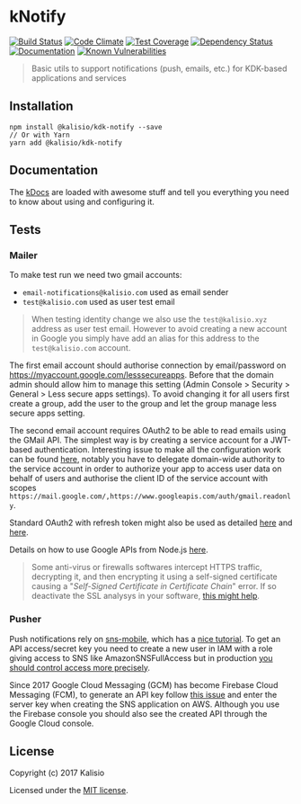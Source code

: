 # kNotify

[![Build Status](https://travis-ci.org/kalisio/kNotify.png?branch=master)](https://travis-ci.org/kalisio/kNotify)
[![Code Climate](https://codeclimate.com/github/kalisio/kNotify/badges/gpa.svg)](https://codeclimate.com/github/kalisio/kNotify)
[![Test Coverage](https://codeclimate.com/github/kalisio/kNotify/badges/coverage.svg)](https://codeclimate.com/github/kalisio/kNotify/coverage)
[![Dependency Status](https://img.shields.io/david/kalisio/kNotify.svg?style=flat-square)](https://david-dm.org/kalisio/kNotify)
[![Documentation](https://img.shields.io/badge/documentation-available-brightgreen.svg)](https://kalisio.github.io/kdk/)
[![Known Vulnerabilities](https://snyk.io/test/github/kalisio/kNotify/badge.svg)](https://snyk.io/test/github/kalisio/kNotify)

> Basic utils to support notifications (push, emails, etc.) for KDK-based applications and services

## Installation

```
npm install @kalisio/kdk-notify --save
// Or with Yarn
yarn add @kalisio/kdk-notify
```

## Documentation

The [kDocs](https://kalisio.github.io/kdk/) are loaded with awesome stuff and tell you everything you need to know about using and configuring it.

## Tests

### Mailer

To make test run we need two gmail accounts:
* `email-notifications@kalisio.com` used as email sender
* `test@kalisio.com` used as user test email

> When testing identity change we also use the `test@kalisio.xyz` address as user test email. However to avoid creating a new account in Google you simply have add an alias for this address to the `test@kalisio.com` account.

The first email account should authorise connection by email/password on https://myaccount.google.com/lesssecureapps. Before that the domain admin should allow him to manage this setting (Admin Console > Security > General > Less secure apps settings). To avoid changing it for all users first create a group, add the user to the group and let the group manage less secure apps setting.

The second email account requires OAuth2 to be able to read emails using the GMail API. The simplest way is by creating a service account for a JWT-based authentication. Interesting issue to make all the configuration work can be found [here](https://stackoverflow.com/a/29328258), notably you have to delegate domain-wide authority to the service account in order to authorize your app to access user data on behalf of users and authorise the client ID of the service account with scopes `https://mail.google.com/,https://www.googleapis.com/auth/gmail.readonly`.

Standard OAuth2 with refresh token might also be used as detailed [here](https://medium.com/@pandeysoni/nodemailer-service-in-node-js-using-smtp-and-xoauth2-7c638a39a37e) and [here](https://medium.com/@pandeysoni/nodemailer-service-in-node-js-using-smtp-and-xoauth2-7c638a39a37e).

Details on how to use Google APIs from Node.js [here](https://github.com/google/google-api-nodejs-client#authorizing-and-authenticating).

> Some anti-virus or firewalls softwares intercept HTTPS traffic, decrypting it, and then encrypting it using a self-signed certificate causing a "*Self-Signed Certificate in Certificate Chain*" error. If so deactivate the SSL analysys in your software, [this might help](https://github.com/CawaMS/StorageExplorerTroubleshootingGuide/blob/master/se-troubleshooting-guide.md).

### Pusher

Push notifications rely on [sns-mobile](https://github.com/evanshortiss/sns-mobile), which has a [nice tutorial](http://evanshortiss.com/development/mobile/2014/02/22/sns-push-notifications-using-nodejs.html). To get an API access/secret key you need to create a new user in IAM with a role giving access to SNS like AmazonSNSFullAccess but in production [you should control access more precisely](http://docs.aws.amazon.com/sns/latest/dg/UsingIAMwithSNS.html).

Since 2017 Google Cloud Messaging (GCM) has become Firebase Cloud Messaging (FCM), to generate an API key follow [this issue](https://stackoverflow.com/questions/39417797/amazon-sns-platform-credentials-are-invalid-when-re-entering-a-gcm-api-key-th) and enter the server key when creating the SNS application on AWS. Although you use the Firebase console you should also see the created API through the Google Cloud console.

## License

Copyright (c) 2017 Kalisio

Licensed under the [MIT license](LICENSE).
